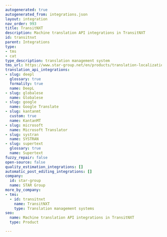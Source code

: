 ```yaml
---
autogenerated: true
autogenerated_from: integrations.json
layout: integration
nav_order: 993
title: TransitNXT
description: Machine translation API integrations in TransitNXT
id: transitnxt
parent: Integrations
type:
- tms
- cat
type_description: translation management system
tms_url: https://www.star-group.net/en/products/translation-localization.html
translation_api_integrations:
- slug: deepl
  glossary: true
  formality: true
  name: DeepL
- slug: globalese
  name: Globalese
- slug: google
  name: Google Translate
- slug: kantanmt
  custom: true
  name: KantanMT
- slug: microsoft
  name: Microsoft Translator
- slug: systran
  name: SYSTRAN
- slug: supertext
  glossary: true
  name: Supertext
fuzzy_repair: false
open-source: false
quality_estimation_integrations: []
automatic_post_editing_integrations: []
company:
  id: star-group
  name: STAR Group
more_by_company:
- tms:
  - id: transitnxt
    name: TransitNXT
    type: Translation management systems
seo:
  name: Machine translation API integrations in TransitNXT
  type: Product

---
```


